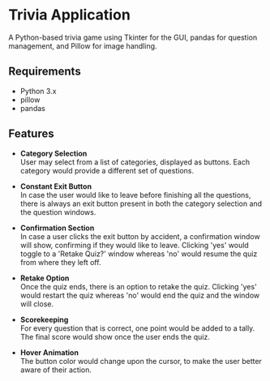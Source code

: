 # Trivia Application

A Python-based trivia game using Tkinter for the GUI, pandas for question management, and Pillow for image handling.

## Requirements
- Python 3.x
- pillow
- pandas

## Features
- **Category Selection**  
  User may select from a list of categories, displayed as buttons. Each category would provide a different set of questions.

- **Constant Exit Button**  
  In case the user would like to leave before finishing all the questions, there is always an exit button present in both the category selection and the question windows.

- **Confirmation Section**  
  In case a user clicks the exit button by accident, a confirmation window will show, confirming if they would like to leave. Clicking 'yes' would toggle to a 'Retake Quiz?' window whereas 'no' would resume the quiz from     where they left off.

- **Retake Option**  
  Once the quiz ends, there is an option to retake the quiz. Clicking 'yes' would restart the quiz whereas 'no' would end the quiz and the window will close.

- **Scorekeeping**  
  For every question that is correct, one point would be added to a tally. The final score would show once the user ends the quiz.

- **Hover Animation**  
  The button color would change upon the cursor, to make the user better aware of their action.
